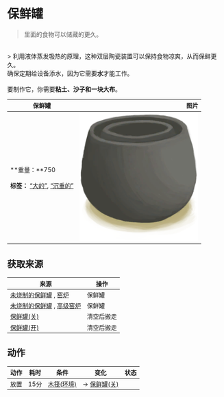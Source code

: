 # 保鲜罐  
> 里面的食物可以储藏的更久。  
<br>  
> 利用液体蒸发吸热的原理，这种双层陶瓷装置可以保持食物凉爽，从而保鲜更久。<br>确保定期给设备添水，因为它需要<b>水</b>才能工作。<br><br>要制作它，你需要<b>粘土、沙子和一块大布</b>。  
  
  保鲜罐  |   图片   
 ----  |  ----:   
 **重量：**750<br><br>**标签：**	[“大的”](tag_Large.md), [“沉重的”](tag_Heavy.md)  |  <img decoding="async" src="Sprite/ClayPotCoolerUnfired.png" href="a.md" style="max-width:300px;max-height:300px;">   
  
## 获取来源  
来源  |  操作  
----  |  ----  
[未烧制的保鲜罐](ClayPotCoolerUnfired.md) , [窑炉](Kiln.md)  |  保鲜罐  
[未烧制的保鲜罐](ClayPotCoolerUnfired.md) , [高级窑炉](KilnAdvanced.md)  |  保鲜罐  
[保鲜罐(关)](ClayPotCoolerOff.md)  |  清空后搬走  
[保鲜罐(开)](ClayPotCoolerOn.md)  |  清空后搬走  
## 动作  
动作  |  耗时  |  条件  |  变化  |  状态  
----  |  ----  |  ----  |  ----  |  ----  
放置<br>  |  15分  |  [木筏(环境)](Env_Raft.md)  |  → [保鲜罐(关)](ClayPotCoolerOff.md)  |    
